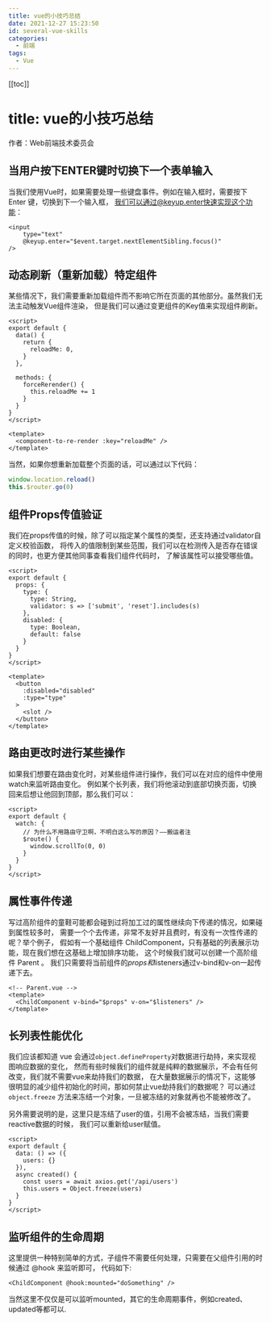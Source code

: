 ```yaml
---
title: vue的小技巧总结
date: 2021-12-27 15:23:50
id: several-vue-skills
categories:
  - 前端
tags:
  - Vue
---
```


[[toc]]

# title: vue的小技巧总结

作者：Web前端技术委员会

## 当用户按下ENTER键时切换下一个表单输入

当我们使用Vue时，如果需要处理一些键盘事件。例如在输入框时，需要按下 Enter 键，切换到下一个输入框，
我们可以通过@keyup.enter快速实现这个功能：

```vue
<input
    type="text"
    @keyup.enter="$event.target.nextElementSibling.focus()"
/>
```

## 动态刷新（重新加载）特定组件

某些情况下，我们需要重新加载组件而不影响它所在页面的其他部分。虽然我们无法主动触发Vue组件渲染，
但是我们可以通过变更组件的Key值来实现组件刷新。

```vue
<script>
export default {
  data() {
    return {
      reloadMe: 0,
    }
  },

  methods: {
    forceRerender() {
      this.reloadMe += 1
    }
  }
}
</script>

<template>
  <component-to-re-render :key="reloadMe" />
</template>
```

当然，如果你想重新加载整个页面的话，可以通过以下代码：

```js
window.location.reload()
this.$router.go(0)
```

## 组件Props传值验证

我们在props传值的时候，除了可以指定某个属性的类型，还支持通过validator自定义校验函数，
将传入的值限制到某些范围，我们可以在检测传入是否存在错误的同时，也更方便其他同事查看我们组件代码时，
了解该属性可以接受哪些值。

```vue
<script>
export default {
  props: {
    type: {
      type: String,
      validator: s => ['submit', 'reset'].includes(s)
    },
    disabled: {
      type: Boolean,
      default: false
    }
  }
}
</script>

<template>
  <button
    :disabled="disabled"
    :type="type"
  >
    <slot />
  </button>
</template>
```

## 路由更改时进行某些操作

如果我们想要在路由变化时，对某些组件进行操作，我们可以在对应的组件中使用watch来监听路由变化。
例如某个长列表，我们将他滚动到底部切换页面，切换回来后想让他回到顶部，那么我们可以：

```vue
<script>
export default {
  watch: {
    // 为什么不用路由守卫啊，不明白这么写的原因？——搬运者注
    $route() {
      window.scrollTo(0, 0)
    }
  }
}
</script>
```

## 属性事件传递

写过高阶组件的童鞋可能都会碰到过将加工过的属性继续向下传递的情况，如果碰到属性较多时，
需要一个个去传递，非常不友好并且费时，有没有一次性传递的呢？举个例子，
假如有一个基础组件 ChildComponent，只有基础的列表展示功能，现在我们想在这基础上增加排序功能，
这个时候我们就可以创建一个高阶组件 Parent 。
我们只需要将当前组件的$props和$listeners通过v-bind和v-on一起传递下去。

```vue
<!-- Parent.vue -->
<template>
  <ChildComponent v-bind="$props" v-on="$listeners" />
</template>
```

## 长列表性能优化

我们应该都知道 vue 会通过`object.defineProperty`对数据进行劫持，来实现视图响应数据的变化，
然而有些时候我们的组件就是纯粹的数据展示，不会有任何改变，我们就不需要vue来劫持我们的数据，
在大量数据展示的情况下，这能够很明显的减少组件初始化的时间，那如何禁止vue劫持我们的数据呢？
可以通过 `object.freeze` 方法来冻结一个对象，一旦被冻结的对象就再也不能被修改了。

另外需要说明的是，这里只是冻结了user的值，引用不会被冻结，当我们需要reactive数据的时候，
我们可以重新给user赋值。

```vue
<script>
export default {
  data: () => ({
    users: {}
  }),
  async created() {
    const users = await axios.get('/api/users')
    this.users = Object.freeze(users)
  }
}
</script>
```

## 监听组件的生命周期

这里提供一种特别简单的方式，子组件不需要任何处理，只需要在父组件引用的时候通过 @hook 来监听即可，
代码如下:

```vue
<ChildComponent @hook:mounted="doSomething" />
```

当然这里不仅仅是可以监听mounted，其它的生命周期事件，例如created、updated等都可以.
